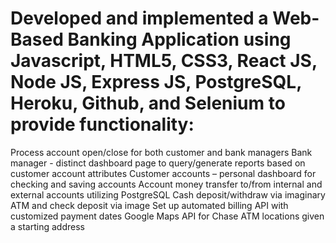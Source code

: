 # Developed and implemented a Web-Based Banking Application using Javascript, HTML5, CSS3, React JS, Node JS, Express JS, PostgreSQL, Heroku, Github, and Selenium to provide functionality: 
Process account open/close for both customer and bank managers
Bank manager - distinct dashboard page to query/generate reports based on customer account attributes
Customer accounts – personal dashboard for checking and saving accounts 
Account money transfer to/from internal and external accounts utilizing PostgreSQL
Cash deposit/withdraw via imaginary ATM and check deposit via image 
Set up automated billing API with customized payment dates 
Google Maps API for Chase ATM locations given a starting address 
